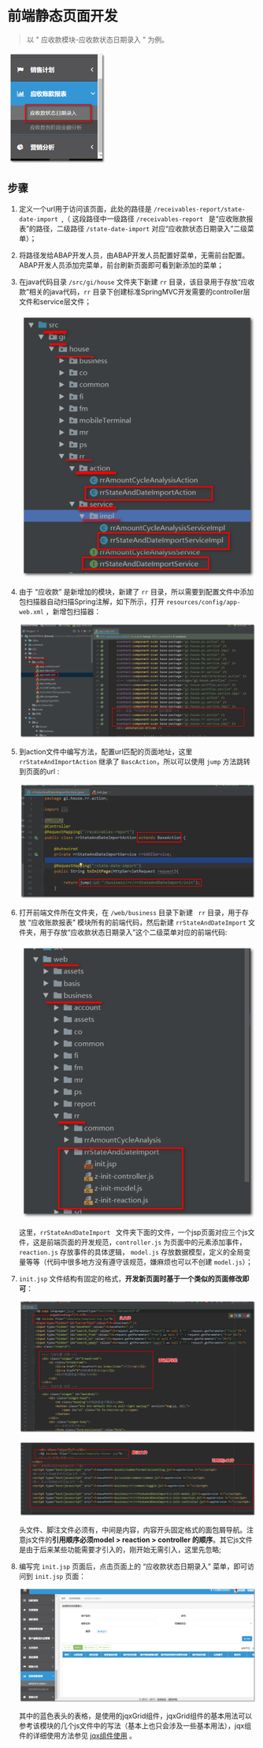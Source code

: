 # 前端静态页面开发

> 以 " 应收款模块-应收款状态日期录入 " 为例。

  ![pic1](../images/createPage-pic1.png)



## 步骤

1. 定义一个url用于访问该页面，此处的路径是 `/receivables-report/state-date-import `,（ 这段路径中一级路径 `/receivables-report ` 是“应收账款报表”的路径，二级路径 `/state-date-import` 对应“应收款状态日期录入”二级菜单）；

2. 将路径发给ABAP开发人员，由ABAP开发人员配置好菜单，无需前台配置。ABAP开发人员添加完菜单，前台刷新页面即可看到新添加的菜单；

3. 在java代码目录 `/src/gi/house` 文件夹下新建 `rr` 目录，该目录用于存放“应收款”相关的java代码，`rr` 目录下创建标准SpringMVC开发需要的controller层文件和service层文件；

   ![pic-2](../images/createPage-pic2.png)

4. 由于 “应收款” 是新增加的模块，新建了 `rr` 目录，所以需要到配置文件中添加包扫描器自动扫描Spring注解，如下所示，打开 `resources/config/app-web.xml` ，新增包扫描器： 

      ![pic-3](../images/createPage-pic3.png)

5. 到action文件中编写方法，配置url匹配的页面地址，这里 `rrStateAndImportAction` 继承了 `BascAction`，所以可以使用 `jump` 方法跳转到页面的url :

      ![pic-4](../images/createPage-pic4.png)

6. 打开前端文件所在文件夹，在 `/web/business` 目录下新建 ` rr` 目录，用于存放 “应收账款报表” 模块所有的前端代码，然后新建 `rrStateAndDateImport` 文件夹，用于存放“应收款状态日期录入”这个二级菜单对应的前端代码:

      ![pic-5](../images/createPage-pic5.png)

      这里，`rrStateAndDateImport ` 文件夹下面的文件，一个jsp页面对应三个js文件，这是前端页面的开发规范，`controller.js`  为页面中的元素添加事件，`reaction.js` 存放事件的具体逻辑， `model.js` 存放数据模型，定义的全局变量等等（代码中很多地方没有遵守该规范，嫌麻烦也可以不创建 `model.js`）；

7. `init.jsp` 文件结构有固定的格式，**开发新页面时基于一个类似的页面修改即可**：

      ![pic-6](../images/createPage-pic6.png)

      ![pic-7](../images/createPage-pic7.png)

      头文件、脚注文件必须有，中间是内容，内容开头固定格式的面包屑导航。注意js文件的**引用顺序必须model > reaction > controller 的顺序**。其它js文件是由于后来某些功能需要才引入的，刚开始无需引入，这里先忽略;

8. 编写完 `init.jsp` 页面后，点击页面上的 “应收款状态日期录入” 菜单，即可访问到 `init.jsp` 页面： 

      ![pic-8](../images/createPage-pic8.png)

      其中的蓝色表头的表格，是使用的jqxGrid组件，jqxGrid组件的基本用法可以参考该模块的几个js文件中的写法（基本上也只会涉及一些基本用法），jqx组件的详细使用方法参见 [jqx组件使用](../others/jqx.md) 。 